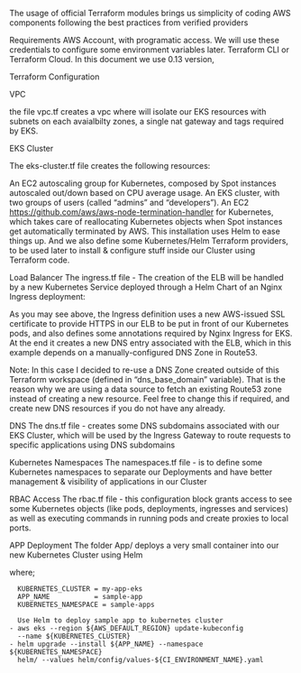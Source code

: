 

The usage of official Terraform modules brings us simplicity of coding AWS components following the best practices from verified providers

Requirements
AWS Account, with programatic access. We will use these credentials to configure some environment variables later.
Terraform CLI or Terraform Cloud. In this document we use 0.13 version,

Terraform Configuration

VPC

the file vpc.tf creates a vpc where will isolate our EKS resources with subnets on each avaialbilty zones, a single nat gateway and tags required by EKS.

EKS Cluster

The eks-cluster.tf file creates the following resources:

An EC2 autoscaling group for Kubernetes, composed by Spot instances autoscaled out/down based on CPU average usage.
An EKS cluster, with two groups of users (called “admins” and “developers”).
An EC2 https://github.com/aws/aws-node-termination-handler for Kubernetes, which takes care of reallocating Kubernetes objects when Spot instances get automatically terminated by AWS. This installation uses Helm to ease things up.
And we also define some Kubernetes/Helm Terraform providers, to be used later to install & configure stuff inside our Cluster using Terraform code.

Load Balancer
The ingress.tf file -  The creation of the ELB will be handled by a new Kubernetes Service deployed through a Helm Chart of an Nginx Ingress deployment:

As you may see above, the Ingress definition uses a new AWS-issued SSL certificate to provide HTTPS in our ELB to be put in front of our Kubernetes pods, and also defines some annotations required by Nginx Ingress for EKS. At the end it creates a new DNS entry associated with the ELB, which in this example depends on a manually-configured DNS Zone in Route53.

Note: In this case I decided to re-use a DNS Zone created outside of this Terraform workspace (defined in “dns_base_domain” variable). That is the reason why we are using a data source to fetch an existing Route53 zone instead of creating a new resource. Feel free to change this if required, and create new DNS resources if you do not have any already.

DNS
The dns.tf file - creates some DNS subdomains associated with our EKS Cluster, which will be used by the Ingress Gateway to route requests to specific applications using DNS subdomains

Kubernetes Namespaces
The namespaces.tf file - is to define some Kubernetes namespaces to separate our Deployments and have better management & visibility of applications in our Cluster

RBAC Access
The rbac.tf file - this configuration block grants access to see some Kubernetes objects (like pods, deployments, ingresses and services) as well as executing commands in running pods and create proxies to local ports.

APP Deployment
The folder App/ deploys a very small container into our new Kubernetes Cluster using Helm

where;

      KUBERNETES_CLUSTER = my-app-eks
      APP_NAME           = sample-app
      KUBERNETES_NAMESPACE = sample-apps
      
      Use Helm to deploy sample app to kubernetes cluster
    - aws eks --region ${AWS_DEFAULT_REGION} update-kubeconfig
      --name ${KUBERNETES_CLUSTER}
    - helm upgrade --install ${APP_NAME} --namespace ${KUBERNETES_NAMESPACE}
      helm/ --values helm/config/values-${CI_ENVIRONMENT_NAME}.yaml
